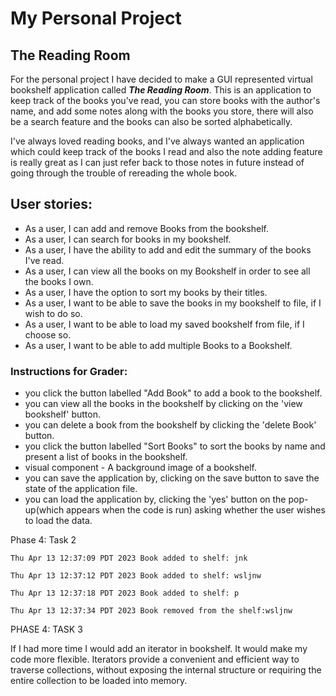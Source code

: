# My Personal Project

## The Reading Room

For the personal project I have decided to make a GUI represented virtual bookshelf application called
***The Reading Room***. This is an application to keep track of the books you've read, you can store books
 with the author's name, and add some notes along with the books you store, there will also be a search feature and
the books can also be sorted alphabetically.

I've always loved reading books, and I've always wanted an application
which could keep track of the books I read and also the note adding feature 
is really great as I can just refer back to those notes in future instead 
of going through the trouble of rereading the whole book.



User stories:
- 
- As a user, I can add and remove Books from the bookshelf.
- As a user, I can search for books in my bookshelf.
- As a user, I have the ability to add and edit the summary of the books I've read.
- As a user, I can view all the books on my Bookshelf in order to see all the books I own.
- As a user, I have the option to sort my books by their titles.
- As a user, I want to be able to save the books in my bookshelf to file, if I wish to do so.
- As a user, I want to be able to load my saved bookshelf from file, if I choose so.
- As a user, I want to be able to add multiple Books to a Bookshelf.


### Instructions for Grader:

- you click the button labelled "Add Book" to add a book to the bookshelf. 
- you can view all the books in the bookshelf by clicking on the 'view bookshelf' button.
- you can delete a book from the bookshelf by clicking the 'delete Book' button.
- you click the button labelled "Sort Books" to sort the books by name and present a list of books in the bookshelf.
- visual component - A background image of a bookshelf.
- you can save the application by, clicking on the save button to save the state of the application file.
- you can load the application by, clicking the 'yes' button on 
 the pop-up(which appears when the code is run) asking whether the user wishes to load the data.

Phase 4: Task 2

`Thu Apr 13 12:37:09 PDT 2023
Book added to shelf: jnk`

`Thu Apr 13 12:37:12 PDT 2023
Book added to shelf: wsljnw`

`Thu Apr 13 12:37:18 PDT 2023
Book added to shelf: p`


`Thu Apr 13 12:37:34 PDT 2023
Book removed from the shelf:wsljnw`

PHASE 4: TASK 3

If I had more time I would add an iterator in bookshelf. It would make my code more flexible.
Iterators provide a convenient and efficient way to traverse collections, without exposing the internal structure or
requiring the entire collection to be loaded into memory.


